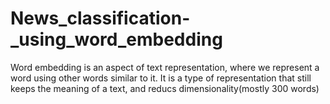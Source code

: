 # News_classification-_using_word_embedding
Word embedding is an aspect of text representation, where we represent a word using other words similar to it. It is a type of representation that still keeps the meaning of a text, and reducs dimensionality(mostly 300 words)
